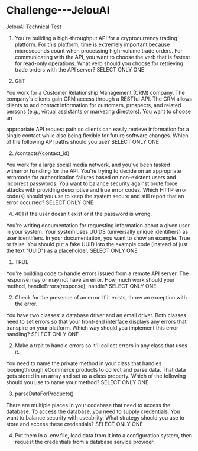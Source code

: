 # Challenge---JelouAI
JelouAI Technical Test

1. You're building a high-throughput API for a cryptocurrency trading
platform. For this platform, time is extremely important because
microseconds count when processing high-volume trade orders. For
communicating with the API, you want to choose the verb that is fastest
for read-only operations.
What verb should you choose for retrieving trade orders with the API
server?
SELECT ONLY ONE


1. GET 



You work for a Customer Relationship Management (CRM) company. The
company's clients gain CRM access through a RESTful API. The CRM allows
clients to add contact information for customers, prospects, and related persons
(e.g., virtual assistants or marketing directors). You want to choose an

appropriate API request path so clients can easily retrieve information for a
single contact while also being flexible for future software changes.
Which of the following API paths should you use?
SELECT ONLY ONE


2. /contacts/{contact_id}



You work for a large social media network, and you've been tasked witherror
handling for the API. You're trying to decide on an appropriate errorcode for
authentication failures based on non-existent users and incorrect passwords. You
want to balance security against brute force attacks with providing descriptive
and true error codes.
Which HTTP error code(s) should you use to keep the system secure and still report
that an error occurred?
SELECT ONLY ONE

4. 401 if the user doesn't exist or if the password is wrong.



You're writing documentation for requesting information about a given user in
your system. Your system uses UUIDS (universally unique identifiers) as user
identifiers. In your documentation, you want to show an example.
True or false: You should put a fake UUID into the example code (instead of just the
text "UUID") as a placeholder.
SELECT ONLY ONE


1. TRUE


 You're building code to handle errors issued from a remote API server. The
response may or may not have an error.
How much work should your method, handleErrors(response),
handle?
SELECT ONLY ONE


2. Check for the presence of an error. If it exists, throw an exception with the error.




 You have two classes: a database driver and an email driver. Both classes need
to set errors so that your front-end interface displays any errors that transpire on
your platform.
Which way should you implement this error handling?
SELECT ONLY ONE


2. Make a trait to handle errors so it'll collect errors in any class that uses it.


 You need to name the private method in your class that handles loopingthrough
eCommerce products to collect and parse data. That data gets stored in an array
and set as a class property.
Which of the following should you use to name your method?
SELECT ONLY ONE

3. parseDataForProducts()



 There are multiple places in your codebase that need to access the
database. To access the database, you need to supply credentials. You
want to balance security with useability.
What strategy should you use to store and access these credentials?
SELECT ONLY ONE


4. Put them in a .env file, load data from it into a configuration system, then
request the credentials from a database service provider.
